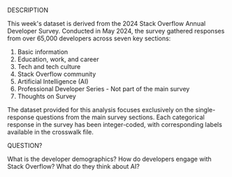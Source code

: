 DESCRIPTION

This week's dataset is derived from the 2024 Stack Overflow Annual Developer Survey. Conducted in May 2024, the survey gathered responses from over 65,000 developers across seven key sections:

1.  Basic information
2.  Education, work, and career
3.  Tech and tech culture
4.  Stack Overflow community
5.  Artificial Intelligence  (AI)
6.  Professional Developer Series - Not part of the main survey
7.  Thoughts on Survey

The dataset provided for this analysis focuses exclusively on the single-response questions from the main survey sections. Each categorical response in the survey has been integer-coded, with corresponding labels available in the crosswalk file.

QUESTION?

What is the developer demographics? How do developers engage with Stack Overflow? What do they think about AI?
